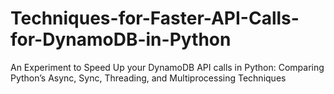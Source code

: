 # Techniques-for-Faster-API-Calls-for-DynamoDB-in-Python
An Experiment to Speed Up your DynamoDB API calls in Python: Comparing Python’s Async, Sync, Threading, and Multiprocessing Techniques
